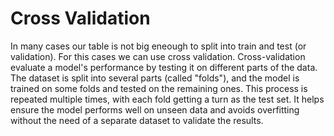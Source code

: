 # Cross Validation
In many cases our table is not big eneough to split into train and test (or validation). For this cases we can use cross validation. Cross-validation evaluate a model's performance by testing it on different parts of the data. The dataset is split into several parts (called "folds"), and the model is trained on some folds and tested on the remaining ones. This process is repeated multiple times, with each fold getting a turn as the test set. It helps ensure the model performs well on unseen data and avoids overfitting without the need of a separate dataset to validate the results.